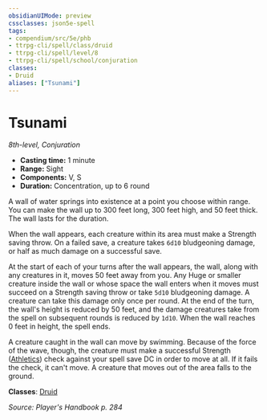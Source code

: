 ```yaml
---
obsidianUIMode: preview
cssclasses: json5e-spell
tags:
- compendium/src/5e/phb
- ttrpg-cli/spell/class/druid
- ttrpg-cli/spell/level/8
- ttrpg-cli/spell/school/conjuration
classes:
- Druid
aliases: ["Tsunami"]
---
```

# Tsunami
*8th-level, Conjuration*  

- **Casting time:** 1 minute
- **Range:** Sight
- **Components:** V, S
- **Duration:** Concentration, up to 6 round

A wall of water springs into existence at a point you choose within range. You can make the wall up to 300 feet long, 300 feet high, and 50 feet thick. The wall lasts for the duration.

When the wall appears, each creature within its area must make a Strength saving throw. On a failed save, a creature takes `6d10` bludgeoning damage, or half as much damage on a successful save.

At the start of each of your turns after the wall appears, the wall, along with any creatures in it, moves 50 feet away from you. Any Huge or smaller creature inside the wall or whose space the wall enters when it moves must succeed on a Strength saving throw or take `5d10` bludgeoning damage. A creature can take this damage only once per round. At the end of the turn, the wall's height is reduced by 50 feet, and the damage creatures take from the spell on subsequent rounds is reduced by `1d10`. When the wall reaches 0 feet in height, the spell ends.

A creature caught in the wall can move by swimming. Because of the force of the wave, though, the creature must make a successful Strength ([Athletics](/3-Mechanics/CLI/rules/skills.md#Athletics)) check against your spell save DC in order to move at all. If it fails the check, it can't move. A creature that moves out of the area falls to the ground.

**Classes**: [Druid](/3-Mechanics/CLI/classes/druid.md)

*Source: Player's Handbook p. 284*